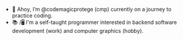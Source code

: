 - 👋 Ahoy, I’m @codemagicprotege (cmp) currently on a journey to practice coding. 
- 📚 /🖥️ I'm a self-taught programmer interested in backend software development (work) and computer graphics (hobby).
